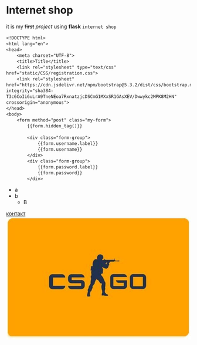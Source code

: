 # Internet shop

it is my ~~first~~ *project* using **flask**
`internet shop`
```commandline
<!DOCTYPE html>
<html lang="en">
<head>
    <meta charset="UTF-8">
    <title>Title</title>
    <link rel="stylesheet" type="text/css" href="static/CSS/registration.css">
    <link rel="stylesheet" href="https://cdn.jsdelivr.net/npm/bootstrap@5.3.2/dist/css/bootstrap.min.css" integrity="sha384-T3c6CoIi6uLrA9TneNEoa7RxnatzjcDSCmG1MXxSR1GAsXEV/Dwwykc2MPK8M2HN" crossorigin="anonymous">
</head>
<body>
    <form method="post" class="my-form">
        {{form.hidden_tag()}}

        <div class="form-group">
            {{form.username.label}}
            {{form.username}}
        </div>
        <div class="form-group">
            {{form.password.label}}
            {{form.password}}
        </div>
```
- a
- b
    * B
  
[контакт](https://www.youtube.com/)
![фото](app/static\31E5MhjQeZL._AC_UF1000,1000_QL80_.jpg)